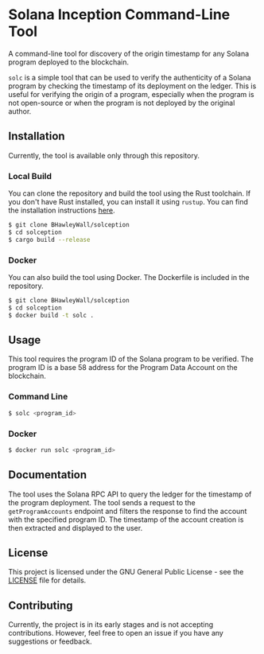 # Solana Inception Command-Line Tool
A command-line tool for discovery of the origin timestamp for any Solana program deployed to the blockchain.

`solc` is a simple tool that can be used to verify the authenticity of a Solana program by checking the timestamp of its deployment on the ledger. This is useful for verifying the origin of a program, especially when the program is not open-source or when the program is not deployed by the original author.

## Installation
Currently, the tool is available only through this repository.

### Local Build
You can clone the repository and build the tool using the Rust toolchain.
If you don't have Rust installed, you can install it using `rustup`. You can find the installation instructions [here](https://rustup.rs/).

```bash
$ git clone BHawleyWall/solception
$ cd solception
$ cargo build --release
```

### Docker
You can also build the tool using Docker. The Dockerfile is included in the repository.

```bash
$ git clone BHawleyWall/solception
$ cd solception
$ docker build -t solc .
```

## Usage
This tool requires the program ID of the Solana program to be verified. The program ID is a base 58 address for the Program Data Account on the blockchain.

### Command Line
```bash
$ solc <program_id>
```

### Docker
```bash
$ docker run solc <program_id>
```

## Documentation
The tool uses the Solana RPC API to query the ledger for the timestamp of the program deployment. The tool sends a request to the `getProgramAccounts` endpoint and filters the response to find the account with the specified program ID. The timestamp of the account creation is then extracted and displayed to the user.

## License
This project is licensed under the  GNU General Public License - see the [LICENSE](LICENSE) file for details.

## Contributing
Currently, the project is in its early stages and is not accepting contributions. However, feel free to open an issue if you have any suggestions or feedback.
